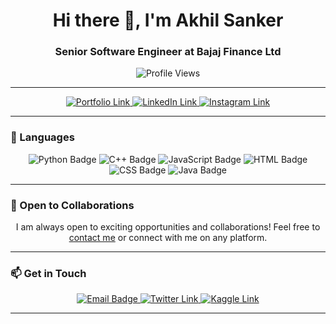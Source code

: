 <h1 align="center">Hi there 👋, I'm Akhil Sanker</h1>
<h3 align="center">Senior Software Engineer at Bajaj Finance Ltd</h3>

<p align="center">
  <img src="https://komarev.com/ghpvc/?username=akhilmedvolt" alt="Profile Views" />
</p>

---

<p align="center">
  <a href="https://akhilsanker.in/" target="_blank">
    <img src="https://img.shields.io/badge/Portfolio-Visit%20My%20Site-blue?style=for-the-badge&logo=internet-explorer" alt="Portfolio Link" />
  </a>
  <a href="https://www.linkedin.com/in/akhilsanker/" target="_blank">
    <img src="https://img.shields.io/badge/LinkedIn-Connect-blue?style=for-the-badge&logo=linkedin" alt="LinkedIn Link" />
  </a>
  <a href="https://www.instagram.com/akhilsank.er/" target="_blank">
    <img src="https://img.shields.io/badge/Instagram-Follow-blueviolet?style=for-the-badge&logo=instagram" alt="Instagram Link" />
  </a>
</p>

---

### 🔧 Languages

<div align="center">
  <img src="https://img.shields.io/badge/Python-3776AB?style=for-the-badge&logo=python&logoColor=white" alt="Python Badge" />
  <img src="https://img.shields.io/badge/C++-00599C?style=for-the-badge&logo=c%2B%2B&logoColor=white" alt="C++ Badge" />
  <img src="https://img.shields.io/badge/JavaScript-F7DF1E?style=for-the-badge&logo=javascript&logoColor=black" alt="JavaScript Badge" />
  <img src="https://img.shields.io/badge/HTML-E34F26?style=for-the-badge&logo=html5&logoColor=white" alt="HTML Badge" />
  <img src="https://img.shields.io/badge/CSS-1572B6?style=for-the-badge&logo=css3&logoColor=white" alt="CSS Badge" />
  <img src="https://img.shields.io/badge/Java-007396?style=for-the-badge&logo=java&logoColor=white" alt="Java Badge" />
</div>

---

### 🤝 Open to Collaborations

<p align="center">
  I am always open to exciting opportunities and collaborations! Feel free to <a href="mailto:reekithak@gmail.com">contact me</a> or connect with me on any platform.
</p>

---

### 📫 Get in Touch

<div align="center">
  <a href="mailto:reekithak@gmail.com">
    <img src="https://img.shields.io/badge/Email-reeithak@gmail.com-blue?style=for-the-badge&logo=gmail" alt="Email Badge" />
  </a>
  <a href="https://twitter.com/akhilsank_er" target="_blank">
    <img src="https://img.shields.io/badge/Twitter-Follow-blue?style=for-the-badge&logo=twitter" alt="Twitter Link" />
  </a>
  <a href="https://kaggle.com/reekithak" target="_blank">
    <img src="https://img.shields.io/badge/Kaggle-Profile-blue?style=for-the-badge&logo=kaggle" alt="Kaggle Link" />
  </a>
</div>

---

